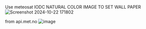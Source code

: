 Use meteosat IODC NATURAL COLOR IMAGE  TO SET WALL PAPER
![Screenshot 2024-10-22 171802](https://github.com/user-attachments/assets/edff246e-f090-49d4-8c30-ac7a265e17bb)


from api.met.no
![image](https://github.com/user-attachments/assets/e4fc1015-345e-47cc-9b59-051fe3e20f7c)

